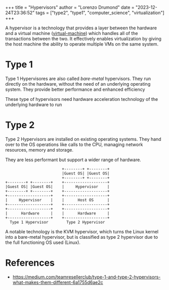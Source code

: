 +++
title = "Hypervisors"
author = "Lorenzo Drumond"
date = "2023-12-24T23:36:52"
tags = ["type2",  "type1",  "computer_science",  "virtualization"]
+++



A hypervisor is a technology that provides a layer between the hardware and a virtual machine ([virtual-machine](/wiki/virtual-machine/)) which handles all of the transactions between the two. It effectively enables virtualization by giving the host machine the ability to operate multiple VMs on the same system.

# Type 1
Type 1 Hypervisores are also called _bare-metal_ hypervisors. They run directly on the hardware, without the need of an underlying operating system. They provide better performance and enhanced efficiency

These type of hypervisors need hardware acceleration technology of the underlying hardware to run

# Type 2
Type 2 Hypervisors are installed on existing operating systems. They hand over to the OS operations like calls to the CPU, managing network resources, memory and storage.

They are less performant but support a wider range of hardware.

```
                         +--------+ +--------+
                         |Guest OS| |Guest OS|
                         +--------+ +--------+
+--------+ +--------+    +-------------------+
|Guest OS| |Guest OS|    |     Hypervisor    |
+--------+ +--------+    +-------------------+
+-------------------+    +-------------------+
|     Hypervisor    |    |      Host OS      |
+-------------------+    +-------------------+
+-------------------+    +-------------------+
|      Hardware     |    |      Hardware     |
+-------------------+    +-------------------+
  Type 1 Hypervisor        Type 2 Hypervisor
```

A notable technology is the KVM hypervisor, which turns the Linux kernel into a
bare-metal hypervisor, but is classified as type 2 hypervisor due to the full
functioning OS used (Linux).

# References
- https://medium.com/teamresellerclub/type-1-and-type-2-hypervisors-what-makes-them-different-6a1755d6ae2c
